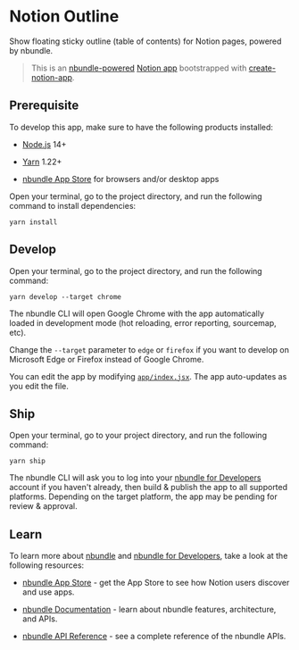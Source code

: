 # Notion Outline

Show floating sticky outline (table of contents) for Notion pages, powered by nbundle.

> This is an [nbundle-powered][nbundle for developers] [Notion app][nbundle] bootstrapped with [create-notion-app].

## Prerequisite

To develop this app, make sure to have the following products installed:

- [Node.js] 14+

- [Yarn] 1.22+

- [nbundle App Store][nbundle] for browsers and/or desktop apps

Open your terminal, go to the project directory, and run the following command to install dependencies:

```shell
yarn install
```

## Develop

Open your terminal, go to the project directory, and run the following command:

```shell
yarn develop --target chrome
```

The nbundle CLI will open Google Chrome with the app automatically loaded in development mode (hot reloading, error reporting, sourcemap, etc).

Change the `--target` parameter to `edge` or `firefox` if you want to develop on Microsoft Edge or Firefox instead of Google Chrome.

You can edit the app by modifying [`app/index.jsx`](app/index.jsx). The app auto-updates as you edit the file.

## Ship

Open your terminal, go to your project directory, and run the following command:

```shell
yarn ship
```

The nbundle CLI will ask you to log into your [nbundle for Developers] account if you haven't already, then build & publish the app to all supported platforms. Depending on the target platform, the app may be pending for review & approval.

## Learn

To learn more about [nbundle] and [nbundle for Developers], take a look at the following resources:

- [nbundle App Store](https://nbundle.com) - get the App Store to see how Notion users discover and use apps.

- [nbundle Documentation](https://developers.nbundle.com) - learn about nbundle features, architecture, and APIs.

- [nbundle API Reference](https://developers.nbundle.com/docs/api) - see a complete reference of the nbundle APIs.

<!-- Links -->

[node.js]: https://nodejs.org
[yarn]: https://classic.yarnpkg.com
[nbundle]: https://www.nbundle.com
[nbundle for developers]: https://developers.nbundle.com
[create-notion-app]: https://www.github.com/nbundle/create-notion-app
